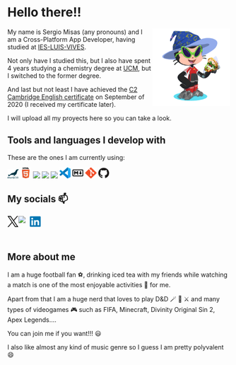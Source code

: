 # Hello there!! 

<img src="octocat-1665740977551.png" width = 35% align = right>

My name is Sergio Misas (any pronouns) and I am a Cross-Platform App Developer, having studied at [IES-LUIS-VIVES](https://www.iesluisvives.es/).

Not only have I studied this, but I also have spent 4 years studying a chemistry degree at [UCM](https://quimicas.ucm.es/), but I switched to the former degree.

And last but not least I have achieved the [C2 Cambridge English certificate](https://www.instagram.com/p/CKv6-AMFcTc/) on September of 2020 (I received my certificate later).

I will upload all my proyects here so you can take a look.

## Tools and languages I develop with

These are the ones I am currently using:

[<img src="./https __mariadb.com_wp-content_uploads_2019_11_mariadb-logo-vertical_blue.svg" width = 5% align = centre>](https://mariadb.com/)
[<img src="./html5-original-wordmark.svg" width = 5% align = centre>](https://es.wikipedia.org/wiki/HTML)
[<img src="https://upload.wikimedia.org/wikipedia/commons/7/74/Kotlin_Icon.png" width = 5% align = centre>](https://kotlinlang.org/)
[<img src="https://cdn3.iconfinder.com/data/icons/logos-and-brands-adobe/512/267_Python-512.png" width = 5% align = centre>](https://www.python.org/)
[<img src="https://upload.wikimedia.org/wikipedia/commons/thumb/9/9c/IntelliJ_IDEA_Icon.svg/1200px-IntelliJ_IDEA_Icon.svg.png" width = 5% align = centre>](https://www.jetbrains.com/es-es/idea/)
[<img src="https://raw.githubusercontent.com/devicons/devicon/1119b9f84c0290e0f0b38982099a2bd027a48bf1/icons/vscode/vscode-original.svg" width = 5% align = centre>](https://code.visualstudio.com/)
[<img src="https://raw.githubusercontent.com/devicons/devicon/1119b9f84c0290e0f0b38982099a2bd027a48bf1/icons/markdown/markdown-original.svg" width = 5% align = centre>](https://www.markdownguide.org/)
[<img src="https://raw.githubusercontent.com/devicons/devicon/1119b9f84c0290e0f0b38982099a2bd027a48bf1/icons/git/git-original.svg" width = 5% align = centre>](https://git-scm.com/)
[<img src="https://raw.githubusercontent.com/devicons/devicon/1119b9f84c0290e0f0b38982099a2bd027a48bf1/icons/github/github-original.svg" width = 5% align = centre>](https://github.com/)






## My socials 📫

[<img src="https://raw.githubusercontent.com/devicons/devicon/1119b9f84c0290e0f0b38982099a2bd027a48bf1/icons/twitter/twitter-original.svg" width = 5% align = left>](https://twitter.com/SMVProgrammer) 

[<img src="https://cdn-icons-png.flaticon.com/512/87/87390.png" width = 5% align = left >](https://www.instagram.com/sergiomisas/)


[<img src="https://raw.githubusercontent.com/devicons/devicon/1119b9f84c0290e0f0b38982099a2bd027a48bf1/icons/linkedin/linkedin-original.svg" width = 5% align = left >](https://www.linkedin.com/in/sergio-misas-4015b0251/)

<br>
<br>
<br>

## More about me

I am a huge football fan ⚽, drinking iced tea with my friends while watching a match is one of the most enjoyable activities 🍹 for me.

Apart from that I am a huge nerd that loves to play D&D 🪄 🏹 ⚔️ and many types of videogames 🎮 such as FIFA, Minecraft, Divinity Original Sin 2, Apex Legends.... 

You can join me if you want!!! 😃

I also like almost any kind of music genre so I guess I am pretty polyvalent 😄

<!--
**SergioMisas/SergioMisas** is a ✨ _special_ ✨ repository because its `README.md` (this file) appears on your GitHub profile.

Here are some ideas to get you started:

- 🔭 I’m currently working on ...
- 🌱 I’m currently learning ...
- 👯 I’m looking to collaborate on ...
- 🤔 I’m looking for help with ...
- 💬 Ask me about ...
- 📫 How to reach me: ...
- 😄 Pronouns: ...
- ⚡ Fun fact: ...
-->
